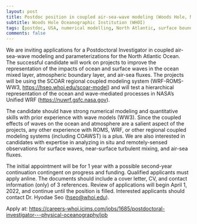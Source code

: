```yaml
---
layout: post
title: Postdoc position in coupled air-sea-wave modeling (Woods Hole, Massachusetts)
subtitle: Woods Hole Oceanographic Institution (WHOI)
tags: [postdoc, USA, numerical modelling, North Atlantic, surface boundary layer]
comments: false
---
```

We are inviting applications for a Postdoctoral Investigator in coupled air-sea-wave modeling and
parameterizations for the North Atlantic Ocean. The successful candidate will work on projects to
improve the representation of the impacts of ocean and surface waves in the ocean mixed layer,
atmospheric boundary layer, and air-sea fluxes. The projects will be using the SCOAR regional coupled
modeling system (WRF-ROMS-WW3, https://hseo.whoi.edu/scoar-model) and will test a hierarchical representation
of the ocean and wave-mediated processes in NASA’s Unified WRF (https://nuwrf.gsfc.nasa.gov).

The candidate should have strong numerical modeling and quantitative skills with prior experience
with wave models (WW3). Since the coupled effects of waves on the ocean and atmosphere are a salient
aspect of the projects, any other experience with ROMS, WRF, or other regional coupled modeling systems
(including COAWST) is a plus. We are also interested in candidates with expertise in analyzing in situ
and remotely-sensed observations for surface waves, near-surface turbulent mixing, and air-sea fluxes.
 
The initial appointment will be for 1 year with a possible second-year continuation contingent on
progress and funding. Qualified applicants must apply anline. The documents should include a cover letter,
CV, and contact information (only) of 3 references. Review of applications will begin April 1, 2022, and
continue until the position is filled. Interested applicants should contact Dr. Hyodae Seo (hseo@whoi.edu).

Apply at: https://careers-whoi.icims.com/jobs/1685/postdoctoral-investigator---physical-oceanography/job

